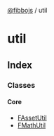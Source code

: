 [@fibbojs](/api/index) / util

# util

## Index

### Classes

#### Core

- [FAssetUtil](classes/FAssetUtil.md)
- [FMathUtil](classes/FMathUtil.md)

